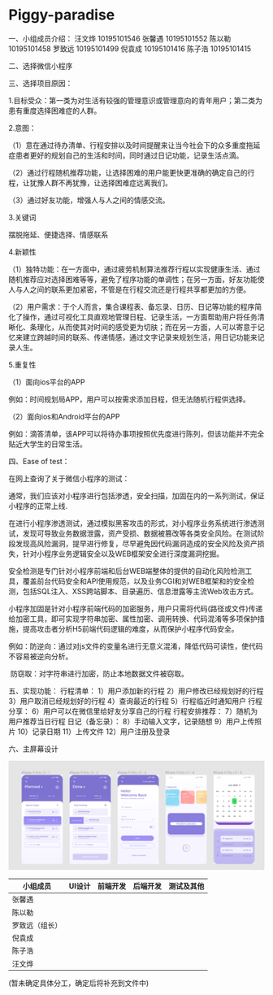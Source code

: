 # Piggy-paradise

一、小组成员介绍：
汪文烨 10195101546
张馨遇 10195101552
陈以勒 10195101458
罗致远 10195101499
倪袁成 10195101416
陈子浩 10195101415

二、选择微信小程序

三、选择项目原因：

1.目标受众：第一类为对生活有较强的管理意识或管理意向的青年用户；第二类为患有重度选择困难症的人群。

2.意图：

（1）意在通过待办清单、行程安排以及时间提醒来让当今社会下的众多重度拖延症患者更好的规划自己的生活和时间，同时通过日记功能，记录生活点滴。

（2）通过行程随机推荐功能，让选择困难的用户能更快更准确的确定自己的行程，让犹豫人群不再犹豫，让选择困难症远离我们。

（3）通过好友功能，增强人与人之间的情感交流。

3.关键词

  摆脱拖延、便捷选择、情感联系

4.新颖性

（1）独特功能：在一方面中，通过疲劳机制算法推荐行程以实现健康生活、通过随机推荐应对选择困难等等，避免了程序功能的单调性；在另一方面，好友功能使人与人之间的联系更加紧密，不管是在行程交流还是行程共享都更加的方便。

（2）用户需求：于个人而言，集合课程表、备忘录、日历、日记等功能的程序简化了操作，通过可视化工具直观地管理日程、记录生活，一方面帮助用户将任务清晰化、条理化，从而使其对时间的感受更为切肤；而在另一方面，人可以寄意于记忆来建立跨越时间的联系、传递情感，通过文字记录来规划生活，用日记功能来记录人生。

5.重复性

（1）面向ios平台的APP

例如：时间规划局APP，用户可以按需求添加日程，但无法随机行程供选择。

（2）面向ios和Android平台的APP

例如：滴答清单，该APP可以将待办事项按照优先度进行陈列，但该功能并不完全贴近大学生的日常生活。



四、Ease of test：

在网上查询了关于微信小程序的测试：

通常，我们应该对小程序进行包括渗透，安全扫描，加固在内的一系列测试，保证小程序的正常上线.

在进行小程序渗透测试，通过模拟黑客攻击的形式，对小程序业务系统进行渗透测试，发现可导致业务数据泄露，资产受损、数据被篡改等各类安全风险。在测试阶段发现高风险漏洞，提早进行修复，尽早避免因代码漏洞造成的安全风险及资产损失，针对小程序业务逻辑安全以及WEB框架安全进行深度漏洞挖掘。

安全检测是专门针对小程序前端和后台WEB端整体的提供的自动化风险检测工具，覆盖前台代码安全和API使用规范，以及业务CGI和对WEB框架和的安全检测，包括SQL注入、XSS跨站脚本、目录遍历、信息泄露等主流Web攻击方式。

小程序加固是针对小程序前端代码的加密服务，用户只需将代码(路径或文件)传递给加密工具，即可实现字符串加密、属性加密、调用转换、代码混淆等多项保护措施，提高攻击者分析H5前端代码逻辑的难度，从而保护小程序代码安全。

例如：防逆向：通过对js文件的变量名进行无意义混淆，降低代码可读性，使代码不容易被逆向分析。

​			防窃取：对字符串进行加密，防止本地数据文件被窃取。



五、实现功能：
行程清单：
1）用户添加新的行程
2）用户修改已经规划好的行程
3）用户取消已经规划好的行程
4）查询最近的行程
5）行程临近时通知用户
行程分享：
6）用户可以在微信里给好友分享自己的行程
行程安排推荐：
7）随机为用户推荐当日行程
日记（备忘录）：
8）手动输入文字，记录随想
9）用户上传照片
10）记录日期
11）上传文件
12）用户注册及登录





六、主屏幕设计

![页面设计](README.assets/%E9%A1%B5%E9%9D%A2%E8%AE%BE%E8%AE%A1.png)

| 小组成员       | UI设计 | 前端开发 | 后端开发 | 测试及其他 |
| -------------- | ------ | -------- | -------- | ---------- |
| 张馨遇         |        |          |          |            |
| 陈以勒         |        |          |          |            |
| 罗致远（组长） |        |          |          |            |
| 倪袁成         |        |          |          |            |
| 陈子浩         |        |          |          |            |
| 汪文烨         |        |          |          |            |

(暂未确定具体分工，确定后将补充到文件中)